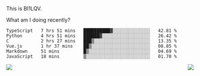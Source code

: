 This is BI1LQV.

What am I doing recently?

<!--START_SECTION:waka-->

```text
TypeScript   7 hrs 51 mins   ██████████▓░░░░░░░░░░░░░░   42.81 %
Python       4 hrs 51 mins   ██████▓░░░░░░░░░░░░░░░░░░   26.42 %
C            2 hrs 27 mins   ███▒░░░░░░░░░░░░░░░░░░░░░   13.35 %
Vue.js       1 hr 37 mins    ██▒░░░░░░░░░░░░░░░░░░░░░░   08.85 %
Markdown     51 mins         █▒░░░░░░░░░░░░░░░░░░░░░░░   04.69 %
JavaScript   18 mins         ▒░░░░░░░░░░░░░░░░░░░░░░░░   01.70 %
```

<!--END_SECTION:waka-->
<img align="right" src="https://github-readme-stats.vercel.app/api?username=bi1lqv&show_icons=true&count_private=true">

<img src="https://metrics.lecoq.io/bi1lqv?template=classic&base.activity=0&base.community=0&base.repositories=0&base.metadata=0&isocalendar=1&base=header%2C%20activity%2C%20community%2C%20repositories%2C%20metadata&base.indepth=false&base.hireable=false&isocalendar=false&isocalendar.duration=full-year&config.timezone=Asia%2FShanghai">
